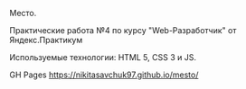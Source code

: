 Место.

Практические работа №4 по курсу "Web-Разработчик" от Яндекс.Практикум

Используемые технологии: HTML 5, CSS 3 и JS.

GH Pages https://nikitasavchuk97.github.io/mesto/
